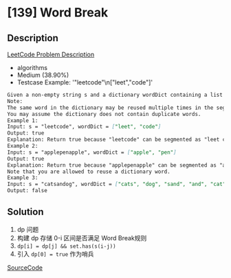# [139] Word Break

## Description

[LeetCode Problem Description](https://leetcode.com/problems/word-break/description/)

* algorithms
* Medium (38.90%)
* Testcase Example:  '"leetcode"\n["leet","code"]'

```md
Given a non-empty string s and a dictionary wordDict containing a list of non-empty words, determine if s can be segmented into a space-separated sequence of one or more dictionary words.
Note:
The same word in the dictionary may be reused multiple times in the segmentation.
You may assume the dictionary does not contain duplicate words.
Example 1:
Input: s = "leetcode", wordDict = ["leet", "code"]
Output: true
Explanation: Return true because "leetcode" can be segmented as "leet code".
Example 2:
Input: s = "applepenapple", wordDict = ["apple", "pen"]
Output: true
Explanation: Return true because "applepenapple" can be segmented as "apple pen apple".
Note that you are allowed to reuse a dictionary word.
Example 3:
Input: s = "catsandog", wordDict = ["cats", "dog", "sand", "and", "cat"]
Output: false
```

## Solution

1. dp 问题
2. 构建 dp 存储 0-i 区间是否满足 Word Break规则
3. `dp[i] = dp[j] && set.has(s(i-j))`
4. 引入 `dp[0] = true` 作为哨兵

[SourceCode](./solution.js)
